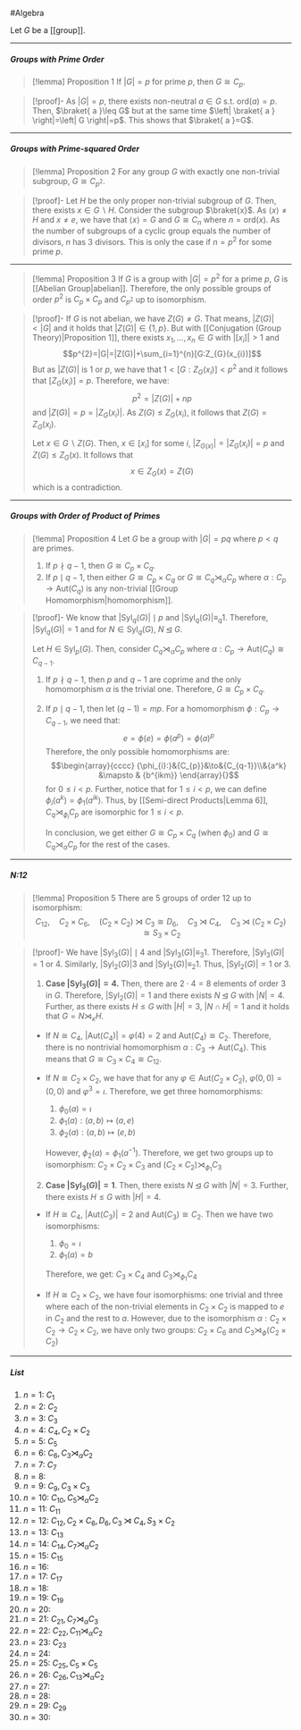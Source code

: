 #Algebra

Let $G$ be a [[group]].

---
##### Groups with Prime Order
> [!lemma] Proposition 1
> If $\left| G \right|=p$ for prime $p$, then $G\cong C_{p}$.

> [!proof]-
> As $\left| G \right|=p$, there exists non-neutral $a\in G$ s.t. $\text{ord}(a)=p$. Then, $\braket{ a  }\leq G$ but at the same time $\left| \braket{ a  } \right|=\left| G \right|=p$. This shows that $\braket{ a }=G$.
---
##### Groups with Prime-squared Order
> [!lemma] Proposition 2
> For any group $G$ with exactly one non-trivial subgroup, $G\cong C_{p^{2}}$.

> [!proof]-
> Let $H$ be the only proper non-trivial subgroup of $G$. Then, there exists $x\in G\backslash H$. Consider the subgroup $\braket{x}$. As $\langle x\rangle \ne H$ and $x\ne e$, we have that $\langle x\rangle =G$ and $G\cong C_n$ where $n=\text{ord}(x)$. As the number of subgroups of a cyclic group equals the number of divisors, $n$ has 3 divisors. This is only the case if $n=p^2$ for some prime $p$.
---
> [!lemma] Proposition 3
> If $G$ is a group with $|G|=p^{2}$ for a prime $p$, $G$ is [[Abelian Group|abelian]]. Therefore, the only possible groups of order $p^{2}$ is $C_{p}\times C_{p}$ and $C_{p^{2}}$ up to isomorphism.

> [!proof]-
> If $G$ is not abelian, we have $Z(G)\neq G$.  That means, $|Z(G)|<|G|$ and it holds that $|Z(G)| \in\{1,p\}$. But with [[Conjugation (Group Theory)|Proposition 1]], there exists $x_{1},\dots,x_{n}\in G$ with $\left| [x_{i}] \right|>1$ and $$p^{2}=|G|=|Z(G)|+\sum_{i=1}^{n}[G:Z_{G}(x_{i})]$$But as $|Z(G)|$ is $1$ or $p$, we have that $1 <[G:Z_{G}(x_{i})]<p^{2}$ and it follows that $[Z_{G}(x_{i})]=p$. Therefore, we have: $$p^{2} =|Z(G)|+np$$ and $\left| Z(G) \right|=p=\left| Z_{G}(x_{i}) \right|$. As $Z(G)\leq Z_{G}(x_{i})$, it follows that $Z(G)=Z_{G}(x_{i})$.
> 
> Let $x\in G\backslash Z(G)$. Then, $x\in[x_{i}]$ for some $i$, $|Z_{G(x)}|=\left| Z_{G}(x_{i}) \right|=p$ and $Z(G)\leq Z_{G}(x)$. It follows that $$x\in Z_{G}(x)=Z(G)$$which is a contradiction.
---
##### Groups with Order of Product of Primes
> [!lemma] Proposition 4
> Let $G$ be a group with $\left| G \right|=pq$ where $p<q$ are primes. 
> 1. If $p\nmid q-1$, then $G\cong C_{p}\times C_{q}$.
> 2. If $p\mid q-1$, then either $G\cong C_{p}\times C_{q}$ or $G\cong C_{q}\rtimes_{\alpha}C_{p}$ where $\alpha:C_{p}\to \text{Aut}(C_{q})$ is any non-trivial [[Group Homomorphism|homomorphism]].

> [!proof]-
> We know that $\left| \text{Syl}_{q}(G) \right|\mid p$ and $\left| \text{Syl}_{q}(G) \right|\equiv_{q}1$. Therefore, $\left| \text{Syl}_{q}(G) \right|=1$ and for $N\in \text{Syl}_{q}(G)$, $N\unlhd G$. 
> 
> Let $H\in \text{Syl}_{p}(G)$. Then, consider $C_{q}\rtimes_{\alpha}C_{p}$ where $\alpha:C_{p}\to \text{Aut}(C_{q})\cong C_{q-1}$.
> 1. If $p\nmid q-1$, then $p$ and $q-1$ are coprime and the only homomorphism $\alpha$ is the trivial one. Therefore, $G\cong C_{p}\times C_{q}$.
> 2. If $p\mid q-1$, then let $(q-1)=mp$. For a homomorphism $\phi:C_{p}\to C_{q-1}$, we need that: $$e=\phi(e)=\phi(a^p)=\phi(a)^p$$Therefore, the only possible homomorphisms are: $$\begin{array}{cccc} {\phi_{i}:}&{C_{p}}&\to&{C_{q-1}}\\&{a^k} &\mapsto & {b^{ikm}} \end{array}{}$$for $0\leq i<p$. Further, notice that for $1\leq i<p$, we can define $\phi_{i}(a^k)=\phi_{1}(a^{ik})$. Thus, by [[Semi-direct Products|Lemma 6]], $C_{q}\rtimes_{\phi_{i}} C_{p}$ are isomorphic for $1\leq i<p$.
>    
>    In conclusion, we get either $G\cong C_{p}\times C_{q}$ (when $\phi_{0}$) and $G\cong C_{q}\rtimes_{\alpha}C_{p}$ for the rest of the cases.
---
##### N:12
> [!lemma] Proposition 5
> There are 5 groups of order 12 up to isomorphism: $$C_{12},\quad C_{2}\times C_{6},\quad(C_{2}\times C_{2})\rtimes C_{3}\cong D_{6},\quad C_{3}\rtimes C_{4}, \quad C_{3}\rtimes(C_{2}\times C_{2})\cong S_{3}\times C_{2}$$

> [!proof]-
> We have $\left| \text{Syl}_{3}(G) \right|\mid 4$ and $\left| \text{Syl}_{3}(G) \right|\equiv_{3}1$. Therefore, $\left| \text{Syl}_{3}(G) \right|=1$ or $4$. Similarly, $\left| \text{Syl}_{2}(G) \right| 3$ and $\left| \text{Syl}_{2}(G) \right|\equiv_{2}1$. Thus, $\left| \text{Syl}_{2}(G) \right|=1$ or $3$.
> 1. **Case $\left| \text{Syl}_{3}(G) \right|=4$.** Then, there are $2\cdot 4=8$ elements of order $3$ in $G$. Therefore, $\left| \text{Syl}_{2}(G) \right|=1$ and there exists $N\unlhd G$ with $\left| N \right|=4$. Further, as there exists $H\leq G$ with $\left| H \right|=3$, $\left| N\cap H \right|=1$ and it holds that $G=N\rtimes_{\kappa}H$.
> 	- If $N\cong C_{4}$, $\left| \text{Aut}(C_{4}) \right|=\varphi(4)=2$ and $\text{Aut}(C_{4})\cong C_{2}$. Therefore, there is no nontrivial homomorphism $\alpha:C_{3}\to \text{Aut}(C_{4})$. This means that $G\cong C_{3}\times C_{4}\cong C_{12}$.
> 	- If $N\cong C_{2}\times C_{2}$, we have that for any $\varphi\in \text{Aut}(C_{2}\times C_{2})$, $\varphi(0,0)=(0,0)$ and $\varphi^3=\iota$. Therefore, we get three homomorphisms:
> 		1. $\phi_{0}(a)=\iota$
> 		2. $\phi_{1}(a):(a,b)\mapsto(a,e)$
> 		3. $\phi_{2}(a):(a,b)\mapsto(e,b)$
> 		
> 		However, $\phi_{2}(a)=\phi_{1}(a^{-1})$. Therefore, we get two groups up to isomorphism: $C_{2}\times C_{2}\times C_{3}$ and $(C_{2}\times C_{2})\rtimes_{\phi_{1}}C_{3}$
> 2. **Case $\left| \text{Syl}_{3}(G) \right|=1$**. Then, there exists $N\unlhd G$ with $\left| N \right|=3$. Further, there exists $H\leq G$ with $\left| H \right|=4$. 
> 	- If $H\cong C_{4}$, $\left| \text{Aut}(C_{3}) \right|=2$ and $\text{Aut}(C_{3})\cong C_{2}$. Then we have two isomorphisms:
> 		1. $\phi_{0}=\iota$
> 		2. $\phi_{1}(a)=b$
> 		
> 		Therefore, we get: $C_{3}\times C_{4}$ and $C_{3}\rtimes_{\phi_{1}}C_{4}$
> 	- If $H\cong C_{2}\times C_{2}$, we have four isomorphisms: one trivial and three where each of the non-trivial elements in $C_{2}\times C_{2}$ is mapped to $e$ in $C_{2}$ and the rest to $a$. However, due to the isomorphism $\alpha:C_{2}\times C_{2}\to C_{2}\times C_{2}$, we have only two groups: $C_{2}\times C_{6}$ and $C_{3}\rtimes_{\phi}(C_{2}\times C_{2})$ 
---
##### List
1. $n=1$: $C_{1}$
2. $n=2$: $C_{2}$
3. $n=3$: $C_{3}$
4. $n=4$: $C_{4}, C_{2}\times C_{2}$
5. $n=5$: $C_{5}$ 
6. $n=6$: $C_{6}, C_{3}\rtimes_{\alpha}C_{2}$
7. $n=7$: $C_{7}$
8. $n=8$:
9. $n=9$: $C_{9},C_{3}\times C_{3}$
10. $n=10$: $C_{10},C_{5}\rtimes_{\alpha}C_{2}$
11. $n=11$: $C_{11}$
12. $n=12$: $C_{12}, C_{2}\times C_{6}, D_{6},C_{3}\rtimes C_{4}, S_{3}\times C_{2}$
13. $n=13$: $C_{13}$
14. $n=14$: $C_{14},C_{7}\rtimes_{\alpha}C_{2}$
15. $n=15$: $C_{15}$
16. $n=16$:
17. $n=17$: $C_{17}$
18. $n=18$: 
19. $n=19$: $C_{19}$
20. $n=20$:
21. $n=21$: $C_{21},C_{7}\rtimes_{\alpha}C_{3}$
22. $n=22$: $C_{22},C_{11}\rtimes_{\alpha}C_{2}$
23. $n=23$: $C_{23}$
24. $n=24$:
25. $n=25$: $C_{25}, C_{5}\times C_{5}$
26. $n=26$: $C_{26},C_{13}\rtimes_{\alpha}C_{2}$
27. $n=27$:
28. $n=28$:
29. $n=29$: $C_{29}$
30. $n=30$:
